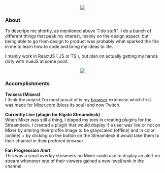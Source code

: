 <p align="center">
  <img src="https://r4ver.com/content/images/2021/03/hi_im_raver.png" />
</p>

### About
To descripe me shortly, as mentioned above "I do stuff". I do a bunch of different things that peak my interest, mainly on the design aspect, but being able to go from design to product was probably what sparked the fire in me to learn how to code and bring my ideas to life.<br />

I mainly work in ReactJS ( JS or TS ), but plan on actually getting my hands dirty with VueJS at some point.<br />

<p align="center">
  <img src="https://r4ver.com/content/images/2021/03/skills_white-1.png" />  
</p>

### Accomplishments
<b>Twixera (Mixera)</b><br/>
I think the project I'm most proud of is my [browser](https://github.com/R4ver/twixera) extension which first was made for Mixer.com (bless its soul) and now Twitch.

<b>Currently Live (plugin for Elgato Streamdeck)</b><br/>
When Mixer was still a thing, I dipped my toes in creating plugins for the Streamdeck. I created a plugin that would display if a user was live or not on Mixer by altering their profile image to be grayscaled (offline) and in color (online) + by clicking on the button on the Streamdeck it would take them to their channel in their prefered browser.

<b>Fan Progression Alert</b><br/>
This was a small overlay streamers on Mixer could use to display an alert on stream whenever one of their viewers gained a new level/rank in the channel.
<!--
**R4ver/R4ver** is a ✨ _special_ ✨ repository because its `README.md` (this file) appears on your GitHub profile.

Here are some ideas to get you started:

- 🔭 I’m currently working on ...
- 🌱 I’m currently learning ...
- 👯 I’m looking to collaborate on ...
- 🤔 I’m looking for help with ...
- 💬 Ask me about ...
- 📫 How to reach me: ...
- 😄 Pronouns: ...
- ⚡ Fun fact: ...
-->
